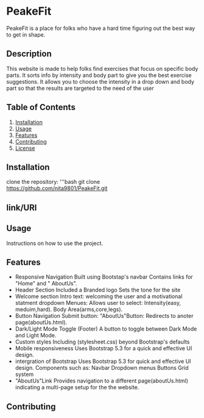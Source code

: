# PeakeFit
PeakeFit is a place for folks who have a hard time figuring out the best way to get in shape.
## Description
This website is made to help folks find exercises that focus on specific body parts. 
It sorts info by intensity and body part to give you the best exercise suggestions.
It allows you to choose the intensity in a drop down and body part so that the results are targeted to the need of the user

## Table of Contents
1. [Installation](#installation)
2. [Usage](#usage)
3. [Features](#features)
4. [Contributing](#contributing)
5. [License](#license)

## Installation
clone the repository:
'''bash
git clone https://github.com/nita9801/PeakeFit.git
## link/URl

## Usage
Instructions on how to use the project.

## Features
- Responsive Navigation
Built using Bootstap's navbar
Contains links for "Home" and "
AboutUs".
- Header Section
Included a Branded logo
Sets the tone for the site
- Welcome section
Intro text: welcoming the user and a motivational statment
dropdown Menues:
Allows user to select:
Intensity(easy, meduim,hard).
Body Area(arms,core,legs).
- Button Navigation
Submit button:
"AboutUs"Button: Redirects to anoter page(aboutUs.html).
- Dark/Light Mode Toggle (Footer)
A button to toggle between Dark Mode and Light Mode. 
- Custom styles
Including (stylesheet.css) beyond Bootstrap's defaults
- Mobile responsiveness
Uses Bootstrap 5.3 for a quick and effective UI design.
- intergration of Bootstrap
Uses Bootstrap 5.3 for quick and effective UI design.
Components such as:
Navbar
Dropdown menus
Buttons
Grid system
- "AboutUs"Link
Provides navigation to a different page(aboutUs.html) indicating a multi-page 
setup for the the website.

## Contributing
 



